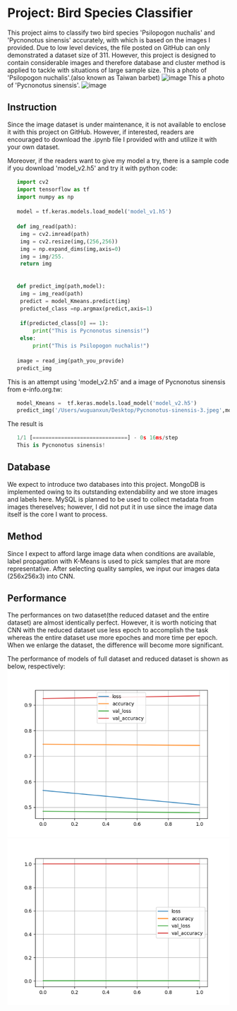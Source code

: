 # Project: Bird Species Classifier
This project aims to classify two bird species 'Psilopogon nuchalis' and 'Pycnonotus sinensis' accurately, with which is based on the images I provided. Due to low level devices, the file posted on GitHub can only demonstrated a dataset size of 311. However, this project is designed to contain considerable images and therefore database and cluster method is applied to tackle with situations of large sample size.
This a photo of 'Psilopogon nuchalis'.(also known as Taiwan barbet)
![image](6B1A0315.JPG)
This a photo of 'Pycnonotus sinensis'.
![image](6B1A2900.JPG)

## Instruction
Since the image dataset is under maintenance, it is not available to enclose it with this project on GitHub. However, if interested, readers are encouraged to download the .ipynb file I provided with and utilize it with your own dataset. 

Moreover, if the readers want to give my model a try, there is a sample code if you download 'model_v2.h5' and try it with python code:
```py
   import cv2
   import tensorflow as tf
   import numpy as np
   
   model = tf.keras.models.load_model('model_v1.h5')
   
   def img_read(path):
    img = cv2.imread(path)
    img = cv2.resize(img,(256,256))
    img = np.expand_dims(img,axis=0)
    img = img/255.
    return img


   def predict_img(path,model):
    img = img_read(path)
    predict = model_Kmeans.predict(img)
    predicted_class =np.argmax(predict,axis=1)

    if(predicted_class[0] == 1):
        print("This is Pycnonotus sinensis!")
    else:
        print("This is Psilopogon nuchalis!")
   
   image = read_img(path_you_provide)
   predict_img
```
This is an attempt using 'model_v2.h5' and a image of Pycnonotus sinensis from e-info.org.tw:
```py
   model_Kmeans =  tf.keras.models.load_model('model_v2.h5')
   predict_img('/Users/wuguanxun/Desktop/Pycnonotus-sinensis-3.jpeg',model_Kmeans)
```
The result is 
```py
   1/1 [==============================] - 0s 16ms/step
   This is Pycnonotus sinensis!
```
## Database
We expect to introduce two databases into this project. MongoDB is implemented owing to its outstanding extendability and we store images and labels here. MySQL is planned to be used to collect metadata from images thereselves; however, I did not put it in use since the image data itself is the core I want to process.

## Method
Since I expect to afford large image data when conditions are available, label propagation with K-Means is used to pick samples that are more representative. After selecting quality samples, we input our images data (256x256x3) into CNN.

## Performance
The performances on two dataset(the reduced dataset and the entire dataset) are almost identically perfect. However, it is worth noticing that CNN with the reduced dataset use less epoch to accomplish the task whereas the entire dataset use more epoches and more time per epoch. When we enlarge the dataset, the difference will become more significant.

The performance of models of full dataset and reduced dataset is shown as below, respectively:
![image](model1.png)
![image](model2.png)
